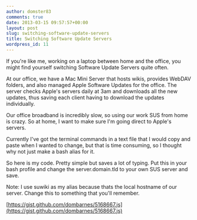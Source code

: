 ```yaml
---
author: domster83
comments: true
date: 2013-03-15 09:57:57+00:00
layout: post
slug: switching-software-update-servers
title: Switching Software Update Servers
wordpress_id: 11
---
```


If you're like me, working on a laptop between home and the office, you might find yourself switching Software Update Servers quite often.





At our office, we have a Mac Mini Server that hosts wikis, provides WebDAV folders, and also managed Apple Software Updates for the office. The server checks Apple's servers daily at 3am and downloads all the new updates, thus saving each client having to download the updates individually.





Our office broadband is incredibly slow, so using our work SUS from home is crazy. So at home, I want to make sure I'm going direct to Apple's servers.





Currently I've got the terminal commands in a text file that I would copy and paste when I wanted to change, but that is time consuming, so I thought why not just make a bash alias for it.





So here is my code. Pretty simple but saves a lot of typing. Put this in your bash profile and change the server.domain.tld to your own SUS server and save.





Note: I use suwiki as my alias because thats the local hostname of our server. Change this to something that you'll remember.

[https://gist.github.com/dombarnes/5168667.js](https://gist.github.com/dombarnes/5168667.js)
